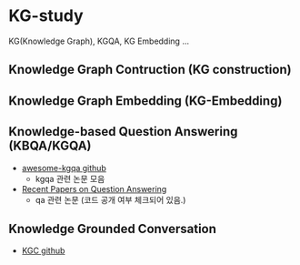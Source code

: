 # KG-study
KG(Knowledge Graph), KGQA, KG Embedding ...



## Knowledge Graph Contruction (KG construction)

## Knowledge Graph Embedding (KG-Embedding)

## Knowledge-based Question Answering (KBQA/KGQA)
* [awesome-kgqa github](https://github.com/BshoterJ/awesome-kgqa)
  * kgqa 관련 논문 모음
* [Recent Papers on Question Answering](https://www.paperdigest.org/2020/04/recent-papers-on-question-answering/)
  * qa 관련 논문 (코드 공개 여부 체크되어 있음.)

## Knowledge Grounded Conversation
* [KGC github](https://github.com/ChuanMeng/Knowldege-Grounded-Conversation)
